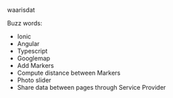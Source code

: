 waarisdat

Buzz words:

- Ionic
- Angular
- Typescript
- Googlemap
- Add Markers
- Compute distance between Markers
- Photo slider
- Share data between pages through Service Provider
